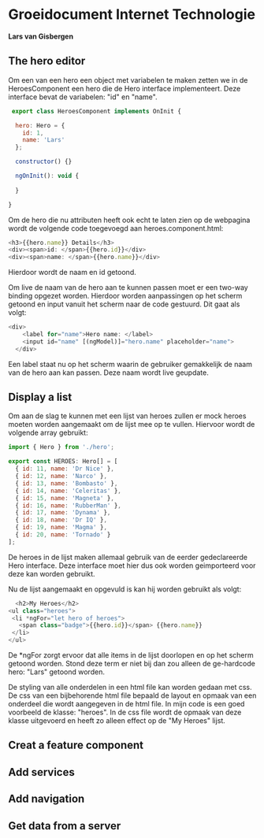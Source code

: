# Groeidocument Internet Technologie
**Lars van Gisbergen**




## The hero editor

Om een van een hero een object met variabelen te maken zetten we in de HeroesComponent een hero die de Hero interface implementeert. Deze interface bevat de variabelen: "id" en "name". 
```javascript
 export class HeroesComponent implements OnInit {

  hero: Hero = {
    id: 1,
    name: 'Lars'
  };

  constructor() {}

  ngOnInit(): void {
    
  }

}
```

Om de hero die nu attributen heeft ook echt te laten zien op de webpagina wordt de volgende code toegevoegd aan heroes.component.html:

```javascript
<h3>{{hero.name}} Details</h3>
<div><span>id: </span>{{hero.id}}</div>
<div><span>name: </span>{{hero.name}}</div>

 ```
Hierdoor wordt de naam en id getoond. 

Om live de naam van de hero aan te kunnen passen moet er een two-way binding opgezet worden. Hierdoor worden aanpassingen op het scherm getoond en input vanuit het scherm naar de code gestuurd. Dit gaat als volgt:

```javascript
<div>
    <label for="name">Hero name: </label>
    <input id="name" [(ngModel)]="hero.name" placeholder="name">
  </div>
 ``` 
 Een label staat nu op het scherm waarin de gebruiker gemakkelijk de naam van de hero aan kan passen. Deze naam wordt live geupdate. 

## Display a list
Om aan de slag te kunnen met een lijst van heroes zullen er mock heroes moeten worden aangemaakt om de lijst mee op te vullen. Hiervoor wordt de volgende array gebruikt:
```javascript
import { Hero } from './hero';

export const HEROES: Hero[] = [
  { id: 11, name: 'Dr Nice' },
  { id: 12, name: 'Narco' },
  { id: 13, name: 'Bombasto' },
  { id: 14, name: 'Celeritas' },
  { id: 15, name: 'Magneta' },
  { id: 16, name: 'RubberMan' },
  { id: 17, name: 'Dynama' },
  { id: 18, name: 'Dr IQ' },
  { id: 19, name: 'Magma' },
  { id: 20, name: 'Tornado' }
];
 ```
 De heroes in de lijst maken allemaal gebruik van de eerder gedeclareerde Hero interface. Deze interface moet hier dus ook worden geimporteerd voor deze kan worden gebruikt. 

 Nu de lijst aangemaakt en opgevuld is kan hij worden gebruikt als volgt:
 ```javascript
   <h2>My Heroes</h2>
<ul class="heroes">
  <li *ngFor="let hero of heroes">
    <span class="badge">{{hero.id}}</span> {{hero.name}}
  </li>
</ul>
```
De *ngFor zorgt ervoor dat alle items in de lijst doorlopen en op het scherm getoond worden. Stond deze term er niet bij dan zou alleen de ge-hardcode hero: "Lars" getoond worden. 

De styling van alle onderdelen in een html file kan worden gedaan met css. De css van een bijbehorende html file bepaald de layout en opmaak van een onderdeel die wordt aangegeven in de html file. In mijn code is een goed voorbeeld de klasse: "heroes". In de css file wordt de opmaak van deze klasse uitgevoerd en heeft zo alleen effect op de "My Heroes" lijst.

## Creat a feature component

## Add services

## Add navigation

## Get data from a server
